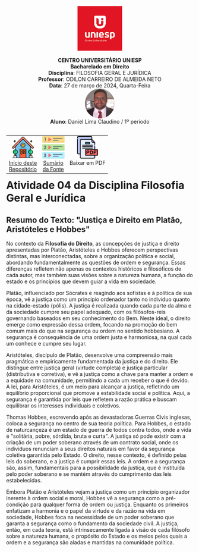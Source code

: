 <div align="center">
<center><img height="120" src="../../../figuras/LOGO_UNIESP.png"><br></center>
<p align="center"><b>CENTRO UNIVERSITÁRIO UNIESP</b><br>
<b>Bacharelado em Direito</b><br>
<b>Disciplina</b>: FILOSOFIA GERAL E JURÍDICA<br>
<b>Professor</b>: ODILON CARREIRO DE ALMEIDA NETO<br>
<b>Data</b>: 27 de março de 2024, Quarta-Feira<br>
<img align="center" src="../../../figuras/FOTO_PERFIL_DANIEL_CLAUDINO_2023.png" width="80"><br>
<b>Aluno</b>: Daniel Lima Claudino / 1º período<br>
 </p>
</div>

<table align="right" border="0">
  <tr>
    <td align="center" valign="top">
      <a href="../../../README.md">
        <img src="https://github.com/dnlclaudino/imagens/blob/master/icones/icone-casa2.png?raw=true" heigh="60" width="60"><br>Início deste <br>Repositório
      </a>
    </td>
    <td align="center" valign="top">
      <a href="../README.md">
        <img src="https://github.com/dnlclaudino/imagens/blob/master/icones/icone-sumario.png?raw=true" heigh="60" width="60"><br>Sumário<br>da Fonte
      </a>
    </td>
    <td align="center" valign="top">
        <img src="https://github.com/dnlclaudino/imagens/blob/master/icones-aplicativos/pdf/pdf.png?raw=true" heigh="60" width="60"><br>Baixar em PDF
    </td>
  </tr>
</table><br><br><br><br><br>

# Atividade 04 da Disciplina Filosofia Geral e Jurídica

## Resumo do Texto: "Justiça e Direito em Platão, Aristóteles e Hobbes"

No contexto da **Filosofia do Direito**, as concepções de justiça e direito apresentadas por Platão, Aristóteles e Hobbes oferecem perspectivas distintas, mas interconectadas, sobre a organização política e social, abordando fundamentalmente as questões de ordem e segurança. Essas diferenças refletem não apenas os contextos históricos e filosóficos de cada autor, mas também suas visões sobre a natureza humana, a função do estado e os princípios que devem guiar a vida em sociedade.

Platão, influenciado por Sócrates e reagindo aos sofistas e à política de sua época, vê a justiça como um princípio ordenador tanto no indivíduo quanto na cidade-estado (pólis). A justiça é realizada quando cada parte da alma e da sociedade cumpre seu papel adequado, com os filósofos-reis governando baseados em seu conhecimento do Bem. Neste ideal, o direito emerge como expressão dessa ordem, focando na promoção do bem comum mais do que na segurança ou ordem no sentido hobbesiano. A segurança é consequência de uma ordem justa e harmoniosa, na qual cada um conhece e cumpre seu lugar.

Aristóteles, discípulo de Platão, desenvolve uma compreensão mais pragmática e empiricamente fundamentada da justiça e do direito. Ele distingue entre justiça geral (virtude completa) e justiça particular (distributiva e corretiva), e vê a justiça como a chave para manter a ordem e a equidade na comunidade, permitindo a cada um receber o que é devido. A lei, para Aristóteles, é um meio para alcançar a justiça, refletindo um equilíbrio proporcional que promove a estabilidade social e política. Aqui, a segurança é garantida por leis que refletem a razão prática e buscam equilibrar os interesses individuais e coletivos.

Thomas Hobbes, escrevendo após as devastadoras Guerras Civis inglesas, coloca a segurança no centro de sua teoria política. Para Hobbes, o estado de naturcançeza é um estado de guerra de todos contra todos, onde a vida é "solitária, pobre, sórdida, bruta e curta". A justiça só pode existir com a criação de um poder soberano através de um contrato social, onde os indivíduos renunciam a seus direitos naturais em favor da segurança coletiva garantida pelo Estado. O direito, nesse contexto, é definido pelas leis do soberano, e a justiça é cumprir essas leis. A ordem e a segurança são, assim, fundamentais para a possibilidade da justiça, que é instituída pelo poder soberano e se mantém através do cumprimento das leis estabelecidas.

Embora Platão e Aristóteles vejam a justiça como um princípio organizador inerente à ordem social e moral, Hobbes vê a segurança como a pré-condição para qualquer forma de ordem ou justiça. Enquanto os primeiros enfatizam a harmonia e o papel da virtude e da razão na vida em sociedade, Hobbes foca na necessidade de um poder soberano que garanta a segurança como o fundamento da sociedade civil. A justiça, então, em cada teoria, está intrinsecamente ligada à visão de cada filósofo sobre a natureza humana, o propósito do Estado e os meios pelos quais a ordem e a segurança são aladas e mantidas na comunidade política.